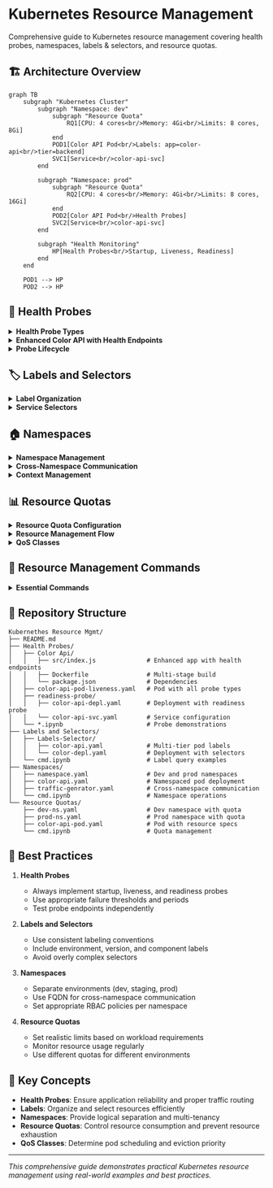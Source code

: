 # Kubernetes Resource Management

Comprehensive guide to Kubernetes resource management covering health probes, namespaces, labels & selectors, and resource quotas.

## 🏗️ Architecture Overview

```mermaid
graph TB
    subgraph "Kubernetes Cluster"
        subgraph "Namespace: dev"
            subgraph "Resource Quota"
                RQ1[CPU: 4 cores<br/>Memory: 4Gi<br/>Limits: 8 cores, 8Gi]
            end
            POD1[Color API Pod<br/>Labels: app=color-api<br/>tier=backend]
            SVC1[Service<br/>color-api-svc]
        end
        
        subgraph "Namespace: prod"
            subgraph "Resource Quota"
                RQ2[CPU: 4 cores<br/>Memory: 4Gi<br/>Limits: 8 cores, 16Gi]
            end
            POD2[Color API Pod<br/>Health Probes]
            SVC2[Service<br/>color-api-svc]
        end
        
        subgraph "Health Monitoring"
            HP[Health Probes<br/>Startup, Liveness, Readiness]
        end
    end
    
    POD1 --> HP
    POD2 --> HP
```

## 🏥 Health Probes

<details>
<summary><strong>Health Probe Types</strong></summary>

### Startup Probe
Determines when container has started successfully.

```yaml
startupProbe:
  httpGet:
    path: /up
    port: 80
  failureThreshold: 2
  periodSeconds: 3
```

### Liveness Probe
Determines if container is running and healthy.

```yaml
livenessProbe:
  httpGet:
    path: /health
    port: 80
  failureThreshold: 3
  periodSeconds: 10
```

### Readiness Probe
Determines if container is ready to serve traffic.

```yaml
readinessProbe:
  httpGet:
    path: /ready
    port: 80
  failureThreshold: 2
  periodSeconds: 5
```

</details>

<details>
<summary><strong>Enhanced Color API with Health Endpoints</strong></summary>

**Application Features:**
```javascript
// Environment-controlled behavior
const delay_startup = process.env.DELAY_STARTUP === 'true';
const fail_liveness = process.env.FAIL_LIVENESS === 'true';
const fail_readiness = process.env.FAIL_READINESS === 'true';

// Health endpoints
app.get('/up', (req, res) => res.send('ok'));           // Startup probe
app.get('/health', (req, res) => {                      // Liveness probe
    if (fail_liveness) return res.sendStatus(503);
    return res.send('ok');
});
app.get('/ready', (req, res) => {                       // Readiness probe
    if (fail_readiness) return res.sendStatus(503);
    return res.send('ok');
});
```

**Pod Configuration:**
```yaml
apiVersion: v1
kind: Pod
metadata:
  name: color-api-pod
spec:
  containers:
  - name: color-api-pod
    image: anil1318/color-api:1.2.1
    resources:
      limits:
        cpu: '500m'
        memory: '512Mi'
    env:
      - name: DELAY_STARTUP
        value: 'false'
      - name: FAIL_LIVENESS
        value: 'false'
```

</details>

<details>
<summary><strong>Probe Lifecycle</strong></summary>

```mermaid
sequenceDiagram
    participant K8s as Kubernetes
    participant Pod as Pod
    participant App as Application
    
    K8s->>Pod: Create Pod
    Pod->>App: Start Container
    K8s->>App: Startup Probe (/up)
    App->>K8s: 200 OK
    
    loop Every 10s
        K8s->>App: Liveness Probe (/health)
        App->>K8s: 200 OK / 503 Error
        Note over K8s: Restart if failed
    end
    
    loop Every 5s
        K8s->>App: Readiness Probe (/ready)
        App->>K8s: 200 OK / 503 Error
        Note over K8s: Remove from service if failed
    end
```

**Probe Results:**
```bash
kubectl get pods
# NAME            READY   STATUS    RESTARTS      AGE
# color-api-pod   1/1     Running   1 (10s ago)   41s
```

</details>

## 🏷️ Labels and Selectors

<details>
<summary><strong>Label Organization</strong></summary>

**Multi-tier Application Labels:**
```yaml
# Backend Pod
metadata:
  name: color-backend
  labels:
    app: color-backend
    environment: local
    tier: backend

# Frontend Pod  
metadata:
  name: color-frontend
  labels:
    app: color-api
    environment: local
    tier: frontend
```

**Label Queries:**
```bash
# Select by single label
kubectl get pods -l app=color-api

# Select by multiple labels
kubectl get pods -l environment=local,tier=backend

# Select by label existence
kubectl get pods -l tier

# Select by label inequality
kubectl get pods -l tier!=frontend
```

</details>

<details>
<summary><strong>Service Selectors</strong></summary>

```mermaid
graph LR
    subgraph "Service Selection"
        SVC[Service<br/>selector: app=color-api] 
        SVC --> POD1[Pod 1<br/>app=color-api<br/>tier=frontend]
        SVC --> POD2[Pod 2<br/>app=color-api<br/>tier=backend]
        SVC -.-> POD3[Pod 3<br/>app=nginx<br/>tier=frontend]
    end
    
    style POD3 fill:#ffcccc
    style POD1 fill:#ccffcc
    style POD2 fill:#ccffcc
```

**Deployment with Label Matching:**
```yaml
apiVersion: apps/v1
kind: Deployment
spec:
  selector:
    matchLabels:
      app: color-api
  template:
    metadata:
      labels:
        app: color-api
        version: v1.0
```

</details>

## 🏠 Namespaces

<details>
<summary><strong>Namespace Management</strong></summary>

**Creating Namespaces:**
```yaml
apiVersion: v1
kind: Namespace
metadata:
  name: dev
---
apiVersion: v1
kind: Namespace
metadata:
  name: prod
```

**Namespace Operations:**
```bash
# Create namespaces
kubectl apply -f namespace.yaml

# List namespaces
kubectl get namespace
# NAME              STATUS   AGE
# default           Active   46h
# dev               Active   6s
# prod              Active   6s
# kube-system       Active   46h

# Deploy to specific namespace
kubectl apply -f color-api.yaml -n dev

# View resources in namespace
kubectl get pods -n dev
kubectl get pods --all-namespaces
```

</details>

<details>
<summary><strong>Cross-Namespace Communication</strong></summary>

**FQDN Service Discovery:**
```yaml
# Traffic generator in dev namespace
apiVersion: v1
kind: Pod
metadata:
  name: traffic-genrator
  namespace: dev
spec:
  containers:
  - name: traffic-gen
    image: anil1318/traffic-gen:1.0.0
    args:
      - 'color-api-svc.prod.svc.cluster.local/api'  # FQDN
      - '0.5'
```

**Service FQDN Format:**
```
<service-name>.<namespace>.svc.cluster.local
```

**Cross-Namespace Test Results:**
```bash
kubectl logs traffic-genrator -n dev
# Sending request to color-api-svc.prod.svc.cluster.local/api every 0.5 seconds..
# 2025-08-30 22:47:08 COLOR : blue, HOSTNAME : color-api
# 2025-08-30 22:47:09 COLOR : blue, HOSTNAME : color-api
```

</details>

<details>
<summary><strong>Context Management</strong></summary>

```mermaid
flowchart LR
    A[kubectl config] --> B[set-context]
    B --> C[--namespace=dev]
    C --> D[Default namespace changed]
    D --> E[kubectl get pods]
    E --> F[Shows dev namespace pods]
```

**Context Commands:**
```bash
# Set default namespace
kubectl config set-context --current --namespace=dev

# Verify current context
kubectl config current-context

# View context configuration
kubectl config view
# contexts:
# - context:
#     cluster: docker-desktop
#     namespace: dev
#     user: docker-desktop

# Reset to default
kubectl config set-context --current --namespace=default
```

</details>

## 📊 Resource Quotas

<details>
<summary><strong>Resource Quota Configuration</strong></summary>

**Development Environment:**
```yaml
apiVersion: v1
kind: ResourceQuota
metadata:
  namespace: dev
  name: dev-quota
spec:
  hard:
    requests.cpu: '4'
    requests.memory: '4Gi'
    limits.cpu: '8'
    limits.memory: '8Gi'
```

**Production Environment:**
```yaml
apiVersion: v1
kind: ResourceQuota
metadata:
  namespace: prod
  name: prod-quota
spec:
  hard:
    requests.cpu: '4'
    requests.memory: '4Gi'
    limits.cpu: '8'
    limits.memory: '16Gi'    # Higher memory limit
```

</details>

<details>
<summary><strong>Resource Management Flow</strong></summary>

```mermaid
graph TD
    A[Pod Creation Request] --> B{Resource Quota Check}
    B -->|Within Limits| C[Pod Created]
    B -->|Exceeds Limits| D[Pod Rejected]
    
    C --> E[Resource Consumption]
    E --> F[Update Quota Usage]
    
    D --> G[Error: Quota Exceeded]
    
    subgraph "Quota Enforcement"
        H[CPU Requests: 4 cores]
        I[Memory Requests: 4Gi]
        J[CPU Limits: 8 cores]
        K[Memory Limits: 8/16Gi]
    end
```

**Pod with Resource Specifications:**
```yaml
apiVersion: v1
kind: Pod
metadata:
  name: color-api-pod
spec:
  containers:
  - name: color-api
    image: anil1318/color-api:1.2.1
    resources:
      requests:
        cpu: '100m'
        memory: '128Mi'
      limits:
        cpu: '500m'
        memory: '512Mi'
```

</details>

<details>
<summary><strong>QoS Classes</strong></summary>

**Quality of Service Classes:**

| QoS Class | Condition | Example |
|-----------|-----------|---------|
| **Guaranteed** | requests = limits | CPU: 500m/500m, Memory: 512Mi/512Mi |
| **Burstable** | requests < limits | CPU: 100m/500m, Memory: 128Mi/512Mi |
| **BestEffort** | No requests/limits | No resource specifications |

**QoS Impact:**
```bash
kubectl describe pod color-api-pod
# QoS Class: Guaranteed
# Node-Selectors: <none>
# Tolerations: node.kubernetes.io/not-ready:NoExecute op=Exists for 300s
```

</details>

## 🔧 Resource Management Commands

<details>
<summary><strong>Essential Commands</strong></summary>

**Health Probes:**
```bash
# Deploy pod with health probes
kubectl apply -f color-api-pod-liveness.yaml

# Check pod status and restarts
kubectl get pods
kubectl describe pod color-api-pod

# View probe configuration
kubectl get pod color-api-pod -o yaml | grep -A 10 livenessProbe
```

**Labels and Selectors:**
```bash
# Apply labels
kubectl label pod color-api environment=production

# Query by labels
kubectl get pods -l app=color-api
kubectl get pods -l tier=backend,environment=local

# Show labels
kubectl get pods --show-labels
```

**Namespaces:**
```bash
# Create and manage namespaces
kubectl create namespace staging
kubectl get namespaces
kubectl delete namespace staging

# Cross-namespace operations
kubectl get pods -n dev
kubectl get pods --all-namespaces
kubectl get svc -A
```

**Resource Quotas:**
```bash
# View resource quotas
kubectl get resourcequota -n dev
kubectl describe resourcequota dev-quota -n dev

# Check resource usage
kubectl top pods -n dev
kubectl top nodes
```

</details>

## 📁 Repository Structure

```
Kubernethes Resource Mgmt/
├── README.md
├── Health Probes/
│   ├── Color Api/
│   │   ├── src/index.js              # Enhanced app with health endpoints
│   │   ├── Dockerfile                # Multi-stage build
│   │   └── package.json              # Dependencies
│   ├── color-api-pod-liveness.yaml   # Pod with all probe types
│   ├── readiness-probe/
│   │   ├── color-api-depl.yaml       # Deployment with readiness probe
│   │   └── color-api-svc.yaml        # Service configuration
│   └── *.ipynb                       # Probe demonstrations
├── Labels and Selectors/
│   ├── Labels-Selector/
│   │   ├── color-api.yaml            # Multi-tier pod labels
│   │   └── color-depl.yaml           # Deployment with selectors
│   └── cmd.ipynb                     # Label query examples
├── Namespaces/
│   ├── namespace.yaml                # Dev and prod namespaces
│   ├── color-api.yaml                # Namespaced pod deployment
│   ├── traffic-genrator.yaml         # Cross-namespace communication
│   └── cmd.ipynb                     # Namespace operations
└── Resource Quotas/
    ├── dev-ns.yaml                   # Dev namespace with quota
    ├── prod-ns.yaml                  # Prod namespace with quota
    ├── color-api-pod.yaml            # Pod with resource specs
    └── cmd.ipynb                     # Quota management
```

## 🎯 Best Practices

1. **Health Probes**
   - Always implement startup, liveness, and readiness probes
   - Use appropriate failure thresholds and periods
   - Test probe endpoints independently

2. **Labels and Selectors**
   - Use consistent labeling conventions
   - Include environment, version, and component labels
   - Avoid overly complex selectors

3. **Namespaces**
   - Separate environments (dev, staging, prod)
   - Use FQDN for cross-namespace communication
   - Set appropriate RBAC policies per namespace

4. **Resource Quotas**
   - Set realistic limits based on workload requirements
   - Monitor resource usage regularly
   - Use different quotas for different environments

## 🔗 Key Concepts

- **Health Probes**: Ensure application reliability and proper traffic routing
- **Labels**: Organize and select resources efficiently
- **Namespaces**: Provide logical separation and multi-tenancy
- **Resource Quotas**: Control resource consumption and prevent resource exhaustion
- **QoS Classes**: Determine pod scheduling and eviction priority

---

*This comprehensive guide demonstrates practical Kubernetes resource management using real-world examples and best practices.*